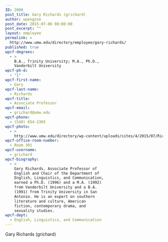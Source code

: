 ```yaml
---
ID: 2000
post_title: Gary Richards (grichard)
author: wpengine
post_date: 2015-07-06 08:00:00
post_excerpt: ""
layout: employee
permalink: >
  http://www.umw.edu/directory/employee/gary-richards/
published: true
wpcf-degrees:
  - >
    B.A., Trinity University; M.A., Ph.D.,
    Vanderbilt University
wpcf-ph-d:
  - "1"
wpcf-first-name:
  - Gary
wpcf-last-name:
  - Richards
wpcf-title:
  - Associate Professor
wpcf-email:
  - grichard@umw.edu
wpcf-phone:
  - (540) 654-2365
wpcf-photo:
  - >
    http://www.umw.edu/directory/wp-content/uploads/sites/4/2015/07/Richards-Gary12.jpg
wpcf-office-room-number:
  - Room 301
wpcf-username:
  - grichard
wpcf-biography:
  - >
    Gary Richards, Associate Professor of
    English and Chair of the Department of
    English, Linguistics, and Communication,
    earned a Ph.D. (1996) and a M.A. (1992)
    from Vanderbilt University and a B.A.
    (1991) from Trinity University in San
    Antonio. He is an expert on southern
    literature and culture, American
    fiction, contemporary drama, and
    sexuality studies.
wpcf-dept:
  - English, Linguistics, and Communication
---
```

Gary Richards (grichard)